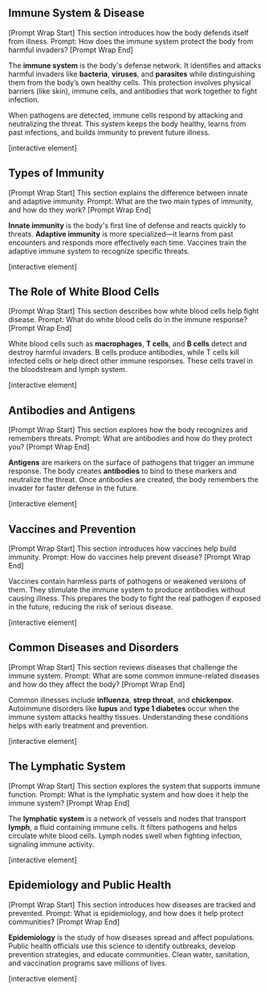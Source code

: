 ## Immune System & Disease

\[Prompt Wrap Start]
This section introduces how the body defends itself from illness. Prompt: How does the immune system protect the body from harmful invaders?
\[Prompt Wrap End]

The **immune system** is the body's defense network. It identifies and attacks harmful invaders like **bacteria**, **viruses**, and **parasites** while distinguishing them from the body’s own healthy cells. This protection involves physical barriers (like skin), immune cells, and antibodies that work together to fight infection.

When pathogens are detected, immune cells respond by attacking and neutralizing the threat. This system keeps the body healthy, learns from past infections, and builds immunity to prevent future illness.

\[interactive element]

## Types of Immunity

\[Prompt Wrap Start]
This section explains the difference between innate and adaptive immunity. Prompt: What are the two main types of immunity, and how do they work?
\[Prompt Wrap End]

**Innate immunity** is the body's first line of defense and reacts quickly to threats. **Adaptive immunity** is more specialized—it learns from past encounters and responds more effectively each time. Vaccines train the adaptive immune system to recognize specific threats.

\[interactive element]

## The Role of White Blood Cells

\[Prompt Wrap Start]
This section describes how white blood cells help fight disease. Prompt: What do white blood cells do in the immune response?
\[Prompt Wrap End]

White blood cells such as **macrophages**, **T cells**, and **B cells** detect and destroy harmful invaders. B cells produce antibodies, while T cells kill infected cells or help direct other immune responses. These cells travel in the bloodstream and lymph system.

\[interactive element]

## Antibodies and Antigens

\[Prompt Wrap Start]
This section explores how the body recognizes and remembers threats. Prompt: What are antibodies and how do they protect you?
\[Prompt Wrap End]

**Antigens** are markers on the surface of pathogens that trigger an immune response. The body creates **antibodies** to bind to these markers and neutralize the threat. Once antibodies are created, the body remembers the invader for faster defense in the future.

\[interactive element]

## Vaccines and Prevention

\[Prompt Wrap Start]
This section introduces how vaccines help build immunity. Prompt: How do vaccines help prevent disease?
\[Prompt Wrap End]

Vaccines contain harmless parts of pathogens or weakened versions of them. They stimulate the immune system to produce antibodies without causing illness. This prepares the body to fight the real pathogen if exposed in the future, reducing the risk of serious disease.

\[interactive element]

## Common Diseases and Disorders

\[Prompt Wrap Start]
This section reviews diseases that challenge the immune system. Prompt: What are some common immune-related diseases and how do they affect the body?
\[Prompt Wrap End]

Common illnesses include **influenza**, **strep throat**, and **chickenpox**. Autoimmune disorders like **lupus** and **type 1 diabetes** occur when the immune system attacks healthy tissues. Understanding these conditions helps with early treatment and prevention.

\[interactive element]

## The Lymphatic System

\[Prompt Wrap Start]
This section explores the system that supports immune function. Prompt: What is the lymphatic system and how does it help the immune system?
\[Prompt Wrap End]

The **lymphatic system** is a network of vessels and nodes that transport **lymph**, a fluid containing immune cells. It filters pathogens and helps circulate white blood cells. Lymph nodes swell when fighting infection, signaling immune activity.

\[interactive element]

## Epidemiology and Public Health

\[Prompt Wrap Start]
This section introduces how diseases are tracked and prevented. Prompt: What is epidemiology, and how does it help protect communities?
\[Prompt Wrap End]

**Epidemiology** is the study of how diseases spread and affect populations. Public health officials use this science to identify outbreaks, develop prevention strategies, and educate communities. Clean water, sanitation, and vaccination programs save millions of lives.

\[interactive element]
